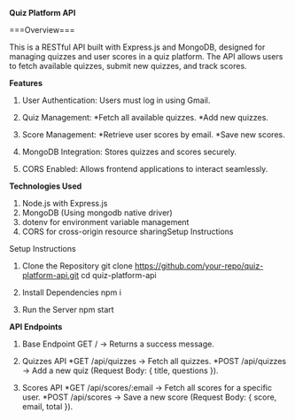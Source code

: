 **Quiz Platform API**

===Overview===

This is a RESTful API built with Express.js and MongoDB, designed for managing quizzes and user scores in a quiz platform. The API allows users to fetch available quizzes, submit new quizzes, and track scores.

**Features**

1. User Authentication: Users must log in using Gmail.

2. Quiz Management:
        *Fetch all available quizzes.
        *Add new quizzes.

3. Score Management:
        *Retrieve user scores by email.
        *Save new scores.

4. MongoDB Integration: Stores quizzes and scores securely.

5. CORS Enabled: Allows frontend applications to interact seamlessly.


**Technologies Used**

1. Node.js with Express.js
2. MongoDB (Using mongodb native driver)
3. dotenv for environment variable management
4. CORS for cross-origin resource sharingSetup Instructions


Setup Instructions
1. Clone the Repository
        git clone https://github.com/your-repo/quiz-platform-api.git
        cd quiz-platform-api

2. Install Dependencies
        npm i

3. Run the Server
        npm start


**API Endpoints**

1. Base Endpoint
        GET / → Returns a success message.

2. Quizzes API
        *GET /api/quizzes → Fetch all quizzes.
        *POST /api/quizzes → Add a new quiz (Request Body: { title, questions }).

3. Scores API
        *GET /api/scores/:email → Fetch all scores for a specific user.
        *POST /api/scores → Save a new score (Request Body: { score, email, total }).